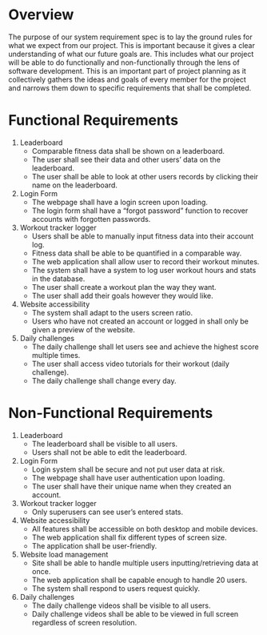 # Overview

The purpose of our system requirement spec is to lay the ground rules for what we expect from our project. This is important because it gives a clear understanding of what our future goals are. This includes what our project will be able to do functionally and non-functionally through the lens of software development. This is an important part of project planning as it collectively gathers the ideas and goals of every member for the project and narrows them down to specific requirements that shall be completed.

# Functional Requirements

1. Leaderboard
    - Comparable fitness data shall be shown on a leaderboard.
    - The user shall see their data and other users’ data on the leaderboard.
    - The user shall be able to look at other users records by clicking their name on the leaderboard.
2. Login Form
    - The webpage shall have a login screen upon loading.
    - The login form shall have a “forgot password” function to recover accounts with forgotten passwords.
3. Workout tracker logger
    - Users shall be able to manually input fitness data into their account log.
    - Fitness data shall be able to be quantified in a comparable way.
    - The web application shall allow user to record their workout minutes.
    - The system shall have a system to log user workout hours and stats in the database.
    - The user shall create a workout plan the way they want.
    - The user shall add their goals however they would like.
4. Website accessibility
    - The system shall adapt to the users screen ratio.
    - Users who have not created an account or logged in shall only be given a preview of the website.
5. Daily challenges
    - The daily challenge shall let users see and achieve the highest score multiple times.
    - The user shall access video tutorials for their workout (daily challenge).
    - The daily challenge shall change every day.

# Non-Functional Requirements

1. Leaderboard
    - The leaderboard shall be visible to all users.
    - Users shall not be able to edit the leaderboard.
2. Login Form
    - Login system shall be secure and not put user data at risk.
    - The webpage shall have user authentication upon loading.
    - The user shall have their unique name when they created an account.
3. Workout tracker logger
    - Only superusers can see user’s entered stats.
4. Website accessibility
    - All features shall be accessible on both desktop and mobile devices.
    - The web application shall fix different types of screen size.
    - The application shall be user-friendly.
5. Website load management
    - Site shall be able to handle multiple users inputting/retrieving data at once.
    - The web application shall be capable enough to handle 20 users.
    - The system shall respond to users request quickly.
6. Daily challenges
    - The daily challenge videos shall be visible to all users.
    - Daily challenge videos shall be able to be viewed in full screen regardless of screen resolution. 

